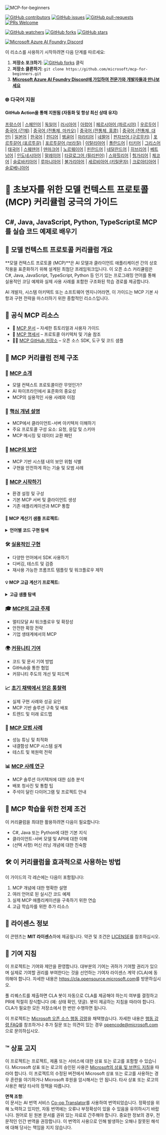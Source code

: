 <!--
CO_OP_TRANSLATOR_METADATA:
{
  "original_hash": "2a21391378c12ecfef50f866329dfde0",
  "translation_date": "2025-05-17T05:07:55+00:00",
  "source_file": "README.md",
  "language_code": "ko"
}
-->
![MCP-for-beginners](../../translated_images/mcp-beginners.d21ba1f29a4d6177f2f95151a2f188ef968b4a2fdb50ce0d033d2aa1978ceb90.ko.png)

[![GitHub contributors](https://img.shields.io/github/contributors/microsoft/mcp-for-beginners.svg)](https://GitHub.com/microsoft/mcp-for-beginners/graphs/contributors) [![GitHub issues](https://img.shields.io/github/issues/microsoft/mcp-for-beginners.svg)](https://GitHub.com/microsoft/mcp-for-beginners/issues) [![GitHub pull-requests](https://img.shields.io/github/issues-pr/microsoft/mcp-for-beginners.svg)](https://GitHub.com/microsoft/mcp-for-beginners/pulls) [![PRs Welcome](https://img.shields.io/badge/PRs-welcome-brightgreen.svg?style=flat-square)](http://makeapullrequest.com)

[![GitHub watchers](https://img.shields.io/github/watchers/microsoft/mcp-for-beginners.svg?style=social&label=Watch)](https://GitHub.com/microsoft/mcp-for-beginners/watchers) [![GitHub forks](https://img.shields.io/github/forks/microsoft/mcp-for-beginners.svg?style=social&label=Fork)](https://GitHub.com/microsoft/mcp-for-beginners/network) [![GitHub stars](https://img.shields.io/github/stars/microsoft/mcp-for-beginners?style=social&label=Star)](https://GitHub.com/microsoft/mcp-for-beginners/stargazers)

[![Microsoft Azure AI Foundry Discord](https://dcbadge.vercel.app/api/server/ByRwuEEgH4)](https://discord.com/invite/ByRwuEEgH4)

이 리소스를 사용하기 시작하려면 다음 단계를 따르세요:
1. **저장소 포크하기**: [![GitHub forks](https://img.shields.io/github/forks/microsoft/mcp-for-beginners.svg?style=social&label=Fork)](https://GitHub.com/microsoft/mcp-for-beginners/network) 클릭
2. **저장소 클론하기**: `git clone https://github.com/microsoft/mcp-for-beginners.git`
3. [**Microsoft Azure AI Foundry Discord에 가입하여 전문가와 개발자들과 만나보세요**](https://discord.com/invite/ByRwuEEgH4)

### 🌐 다국어 지원

#### GitHub Action을 통해 지원됨 (자동화 및 항상 최신 상태 유지)
[프랑스어](../fr/README.md) | [스페인어](../es/README.md) | [독일어](../de/README.md) | [러시아어](../ru/README.md) | [아랍어](../ar/README.md) | [페르시아어 (파르시어)](../fa/README.md) | [우르두어](../ur/README.md) | [중국어 (간체)](../zh/README.md) | [중국어 (전통체, 마카오)](../mo/README.md) | [중국어 (전통체, 홍콩)](../hk/README.md) | [중국어 (전통체, 대만)](../tw/README.md) | [일본어](../ja/README.md) | [한국어](./README.md) | [힌디어](../hi/README.md) | [벵골어](../bn/README.md) | [마라티어](../mr/README.md) | [네팔어](../ne/README.md) | [펀자브어 (구르무키)](../pa/README.md) | [포르투갈어 (포르투갈)](../pt/README.md) | [포르투갈어 (브라질)](../br/README.md) | [이탈리아어](../it/README.md) | [폴란드어](../pl/README.md) | [터키어](../tr/README.md) | [그리스어](../el/README.md) | [태국어](../th/README.md) | [스웨덴어](../sv/README.md) | [덴마크어](../da/README.md) | [노르웨이어](../no/README.md) | [핀란드어](../fi/README.md) | [네덜란드어](../nl/README.md) | [히브리어](../he/README.md) | [베트남어](../vi/README.md) | [인도네시아어](../id/README.md) | [말레이어](../ms/README.md) | [타갈로그어 (필리핀어)](../tl/README.md) | [스와힐리어](../sw/README.md) | [헝가리어](../hu/README.md) | [체코어](../cs/README.md) | [슬로바키아어](../sk/README.md) | [루마니아어](../ro/README.md) | [불가리아어](../bg/README.md) | [세르비아어 (키릴문자)](../sr/README.md) | [크로아티아어](../hr/README.md) | [슬로베니아어](../sl/README.md)
# 🚀 초보자를 위한 모델 컨텍스트 프로토콜 (MCP) 커리큘럼 궁극의 가이드

## **C#, Java, JavaScript, Python, TypeScript로 MCP를 실습 코드 예제로 배우기**

## 🧠 모델 컨텍스트 프로토콜 커리큘럼 개요

**모델 컨텍스트 프로토콜 (MCP)**은 AI 모델과 클라이언트 애플리케이션 간의 상호작용을 표준화하기 위해 설계된 최첨단 프레임워크입니다. 이 오픈 소스 커리큘럼은 C#, Java, JavaScript, TypeScript, Python 등 인기 있는 프로그래밍 언어를 통해 실용적인 코딩 예제와 실제 사용 사례를 포함한 구조화된 학습 경로를 제공합니다.

AI 개발자, 시스템 아키텍트 또는 소프트웨어 엔지니어라면, 이 가이드는 MCP 기본 사항과 구현 전략을 마스터하기 위한 종합적인 리소스입니다.

## 🔗 공식 MCP 리소스

- 📘 [MCP 문서](https://modelcontextprotocol.io/) – 자세한 튜토리얼과 사용자 가이드  
- 📜 [MCP 명세서](https://spec.modelcontextprotocol.io/) – 프로토콜 아키텍처 및 기술 참조  
- 🧑‍💻 [MCP GitHub 저장소](https://github.com/modelcontextprotocol) – 오픈 소스 SDK, 도구 및 코드 샘플  

## 🧭 MCP 커리큘럼 전체 구조

### 📌 [MCP 소개](./00-Introduction/README.md)

- 모델 컨텍스트 프로토콜이란 무엇인가?
- AI 파이프라인에서 표준화의 중요성
- MCP의 실용적인 사용 사례와 이점

### 🧩 [핵심 개념 설명](./01-CoreConcepts/README.md)

- MCP에서 클라이언트-서버 아키텍처 이해하기
- 주요 프로토콜 구성 요소: 요청, 응답 및 스키마
- MCP 메시징 및 데이터 교환 패턴

### 🔐 [MCP의 보안](./02-Security/readme.md)

- MCP 기반 시스템 내의 보안 위협 식별
- 구현을 안전하게 하는 기술 및 모범 사례

### 🚀 [MCP 시작하기](./03-GettingStarted/README.md)

- 환경 설정 및 구성
- 기본 MCP 서버 및 클라이언트 생성
- 기존 애플리케이션과 MCP 통합

#### 🧮 MCP 계산기 샘플 프로젝트:
<details>
  <summary><strong>언어별 코드 구현 탐색</strong></summary>

  - [C# MCP 서버 예제](./03-GettingStarted/samples/csharp/README.md)
  - [Java MCP 계산기](./03-GettingStarted/samples/java/calculator/README.md)
  - [JavaScript MCP 데모](./03-GettingStarted/samples/javascript/README.md)
  - [Python MCP 서버](../../03-GettingStarted/samples/python/mcp_calculator_server.py)
  - [TypeScript MCP 예제](./03-GettingStarted/samples/typescript/README.md)

</details>

### 🛠️ [실용적인 구현](./04-PracticalImplementation/README.md)

- 다양한 언어에서 SDK 사용하기
- 디버깅, 테스트 및 검증
- 재사용 가능한 프롬프트 템플릿 및 워크플로우 제작

#### 💡 MCP 고급 계산기 프로젝트:
<details>
  <summary><strong>고급 샘플 탐색</strong></summary>

  - [고급 C# 샘플](./04-PracticalImplementation/samples/csharp/README.md)
  - [Java 컨테이너 앱 예제](./04-PracticalImplementation/samples/java/containerapp/README.md)
  - [JavaScript 고급 샘플](./04-PracticalImplementation/samples/javascript/README.md)
  - [Python 복잡한 구현](../../04-PracticalImplementation/samples/python/mcp_sample.py)
  - [TypeScript 컨테이너 샘플](./04-PracticalImplementation/samples/typescript/README.md)

</details>

### 🎓 [MCP의 고급 주제](./05-AdvancedTopics/README.md)

- 멀티모달 AI 워크플로우 및 확장성
- 안전한 확장 전략
- 기업 생태계에서의 MCP

### 🌍 [커뮤니티 기여](./06-CommunityContributions/README.md)

- 코드 및 문서 기여 방법
- GitHub을 통한 협업
- 커뮤니티 주도의 개선 및 피드백

### 📈 [초기 채택에서 얻은 통찰력](./07-CaseStudies/README.md)

- 실제 구현 사례와 성공 요인
- MCP 기반 솔루션 구축 및 배포
- 트렌드 및 미래 로드맵

### 📏 [MCP 모범 사례](./08-BestPractices/README.md)

- 성능 튜닝 및 최적화
- 내결함성 MCP 시스템 설계
- 테스트 및 복원력 전략

### 📊 [MCP 사례 연구](./09-CaseStudy/Readme.md)

- MCP 솔루션 아키텍처에 대한 심층 분석
- 배포 청사진 및 통합 팁
- 주석이 달린 다이어그램 및 프로젝트 안내

## 🎯 MCP 학습을 위한 전제 조건

이 커리큘럼을 최대한 활용하려면 다음이 필요합니다:

- C#, Java 또는 Python에 대한 기본 지식
- 클라이언트-서버 모델 및 API에 대한 이해
- (선택 사항) 머신 러닝 개념에 대한 친숙함

## 🛠️ 이 커리큘럼을 효과적으로 사용하는 방법

이 가이드의 각 레슨에는 다음이 포함됩니다:

1. MCP 개념에 대한 명확한 설명  
2. 여러 언어로 된 실시간 코드 예제  
3. 실제 MCP 애플리케이션을 구축하기 위한 연습  
4. 고급 학습자를 위한 추가 리소스  

## 📜 라이센스 정보

이 콘텐츠는 **MIT 라이센스**하에 제공됩니다. 약관 및 조건은 [LICENSE](../../LICENSE)를 참조하십시오.

## 🤝 기여 지침

이 프로젝트는 기여와 제안을 환영합니다. 대부분의 기여는 귀하가 기여할 권리가 있으며 실제로 기여할 권리를 부여한다는 것을 선언하는 기여자 라이센스 계약 (CLA)에 동의해야 합니다. 자세한 내용은 <https://cla.opensource.microsoft.com>를 방문하십시오.

풀 리퀘스트를 제출하면 CLA 봇이 자동으로 CLA를 제공해야 하는지 여부를 결정하고 PR에 적절히 장식합니다 (예: 상태 확인, 댓글). 봇이 제공하는 지침을 따라야 합니다. CLA가 필요한 모든 저장소에서 한 번만 수행하면 됩니다.

이 프로젝트는 [Microsoft 오픈 소스 행동 강령](https://opensource.microsoft.com/codeofconduct/)을 채택했습니다.
자세한 내용은 [행동 강령 FAQ](https://opensource.microsoft.com/codeofconduct/faq/)를 참조하거나 추가 질문 또는 의견이 있는 경우 [opencode@microsoft.com](mailto:opencode@microsoft.com)으로 문의하십시오.

## ™️ 상표 고지

이 프로젝트는 프로젝트, 제품 또는 서비스에 대한 상표 또는 로고를 포함할 수 있습니다. Microsoft 상표 또는 로고의 승인된 사용은 [Microsoft의 상표 및 브랜드 지침](https://www.microsoft.com/legal/intellectualproperty/trademarks/usage/general)을 따라야 합니다.
이 프로젝트의 수정된 버전에서 Microsoft 상표 또는 로고를 사용하는 경우 혼란을 야기하거나 Microsoft 후원을 암시해서는 안 됩니다.
타사 상표 또는 로고의 사용은 해당 타사의 정책을 따릅니다.

**면책 조항**:  
이 문서는 AI 번역 서비스 [Co-op Translator](https://github.com/Azure/co-op-translator)를 사용하여 번역되었습니다. 정확성을 위해 노력하고 있지만, 자동 번역에는 오류나 부정확성이 있을 수 있음을 유의하시기 바랍니다. 원어로 된 원본 문서를 권위 있는 자료로 간주해야 합니다. 중요한 정보의 경우, 전문적인 인간 번역을 권장합니다. 이 번역의 사용으로 인해 발생하는 오해나 잘못된 해석에 대해 당사는 책임을 지지 않습니다.